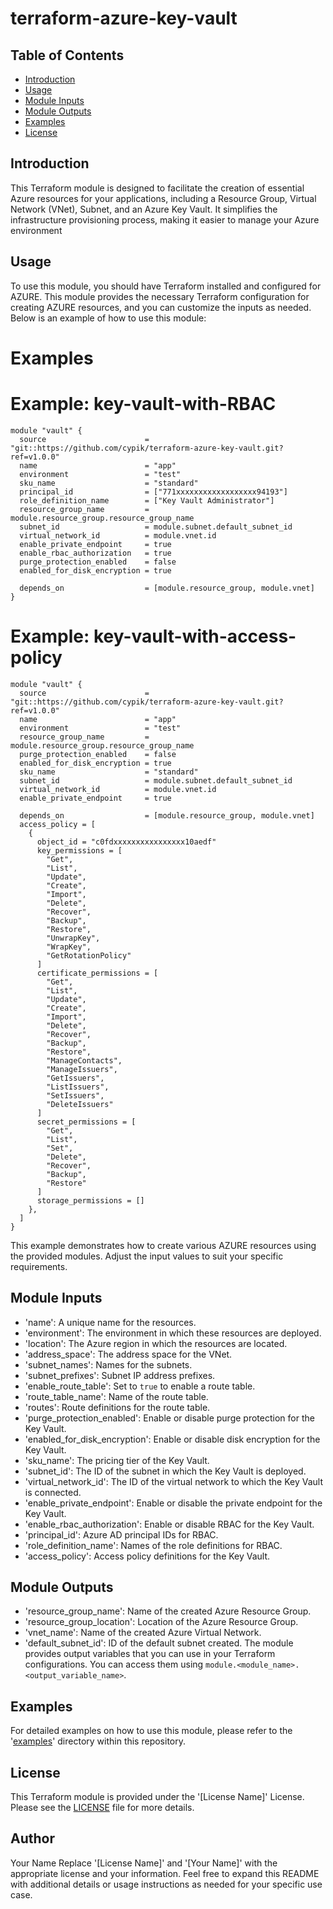 # terraform-azure-key-vault

## Table of Contents

- [Introduction](#introduction)
- [Usage](#usage)
- [Module Inputs](#module-inputs)
- [Module Outputs](#module-outputs)
- [Examples](#examples)
- [License](#license)

## Introduction

This Terraform module is designed to facilitate the creation of essential Azure resources for your applications, including a Resource Group, Virtual Network (VNet), Subnet, and an Azure Key Vault. It simplifies the infrastructure provisioning process, making it easier to manage your Azure environment

## Usage
To use this module, you should have Terraform installed and configured for AZURE. This module provides the necessary Terraform configuration
for creating AZURE resources, and you can customize the inputs as needed. Below is an example of how to use this module:

# Examples

# Example: key-vault-with-RBAC

```hcl
module "vault" {
  source                      = "git::https://github.com/cypik/terraform-azure-key-vault.git?ref=v1.0.0"
  name                        = "app"
  environment                 = "test"
  sku_name                    = "standard"
  principal_id                = ["771xxxxxxxxxxxxxxxxxx94193"]
  role_definition_name        = ["Key Vault Administrator"]
  resource_group_name         = module.resource_group.resource_group_name
  subnet_id                   = module.subnet.default_subnet_id
  virtual_network_id          = module.vnet.id
  enable_private_endpoint     = true
  enable_rbac_authorization   = true
  purge_protection_enabled    = false
  enabled_for_disk_encryption = true

  depends_on                  = [module.resource_group, module.vnet]
}
```

# Example: key-vault-with-access-policy


```hcl
module "vault" {
  source                      = "git::https://github.com/cypik/terraform-azure-key-vault.git?ref=v1.0.0"
  name                        = "app"
  environment                 = "test"
  resource_group_name         = module.resource_group.resource_group_name
  purge_protection_enabled    = false
  enabled_for_disk_encryption = true
  sku_name                    = "standard"
  subnet_id                   = module.subnet.default_subnet_id
  virtual_network_id          = module.vnet.id
  enable_private_endpoint     = true

  depends_on                  = [module.resource_group, module.vnet]
  access_policy = [
    {
      object_id = "c0fdxxxxxxxxxxxxxxxx10aedf"
      key_permissions = [
        "Get",
        "List",
        "Update",
        "Create",
        "Import",
        "Delete",
        "Recover",
        "Backup",
        "Restore",
        "UnwrapKey",
        "WrapKey",
        "GetRotationPolicy"
      ]
      certificate_permissions = [
        "Get",
        "List",
        "Update",
        "Create",
        "Import",
        "Delete",
        "Recover",
        "Backup",
        "Restore",
        "ManageContacts",
        "ManageIssuers",
        "GetIssuers",
        "ListIssuers",
        "SetIssuers",
        "DeleteIssuers"
      ]
      secret_permissions = [
        "Get",
        "List",
        "Set",
        "Delete",
        "Recover",
        "Backup",
        "Restore"
      ]
      storage_permissions = []
    },
  ]
}
```
This example demonstrates how to create various AZURE resources using the provided modules. Adjust the input values to suit your specific requirements.

## Module Inputs

- 'name': A unique name for the resources.
- 'environment': The environment in which these resources are deployed.
- 'location': The Azure region in which the resources are located.
- 'address_space': The address space for the VNet.
- 'subnet_names': Names for the subnets.
- 'subnet_prefixes': Subnet IP address prefixes.
- 'enable_route_table': Set to `true` to enable a route table.
- 'route_table_name': Name of the route table.
- 'routes': Route definitions for the route table.
- 'purge_protection_enabled': Enable or disable purge protection for the Key Vault.
- 'enabled_for_disk_encryption': Enable or disable disk encryption for the Key Vault.
- 'sku_name': The pricing tier of the Key Vault.
- 'subnet_id': The ID of the subnet in which the Key Vault is deployed.
- 'virtual_network_id': The ID of the virtual network to which the Key Vault is connected.
- 'enable_private_endpoint': Enable or disable the private endpoint for the Key Vault.
- 'enable_rbac_authorization': Enable or disable RBAC for the Key Vault.
- 'principal_id': Azure AD principal IDs for RBAC.
- 'role_definition_name': Names of the role definitions for RBAC.
- 'access_policy': Access policy definitions for the Key Vault.

## Module Outputs
- 'resource_group_name': Name of the created Azure Resource Group.
- 'resource_group_location': Location of the Azure Resource Group.
- 'vnet_name': Name of the created Azure Virtual Network.
- 'default_subnet_id': ID of the default subnet created.
The module provides output variables that you can use in your Terraform configurations. You can access them using `module.<module_name>.<output_variable_name>`.

## Examples
For detailed examples on how to use this module, please refer to the '[examples](https://github.com/cypik/terraform-azure-key-vault/blob/master/_example)' directory within this repository.

## License
This Terraform module is provided under the '[License Name]' License. Please see the [LICENSE](https://github.com/cypik/terraform-azure-key-vault/blob/master/LICENSE) file for more details.

## Author
Your Name
Replace '[License Name]' and '[Your Name]' with the appropriate license and your information. Feel free to expand this README with additional details or usage instructions as needed for your specific use case.
